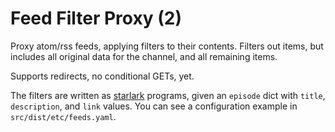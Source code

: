 # Feed Filter Proxy (2)

Proxy atom/rss feeds, applying filters to their contents. Filters out items, but includes all original data for the channel, and all remaining items.

Supports redirects, no conditional GETs, yet.

The filters are written as [starlark](https://github.com/bazel/starlark) programs, given an `episode` dict with `title`, `description`, and `link` values. You can see a configuration example in `src/dist/etc/feeds.yaml`.
